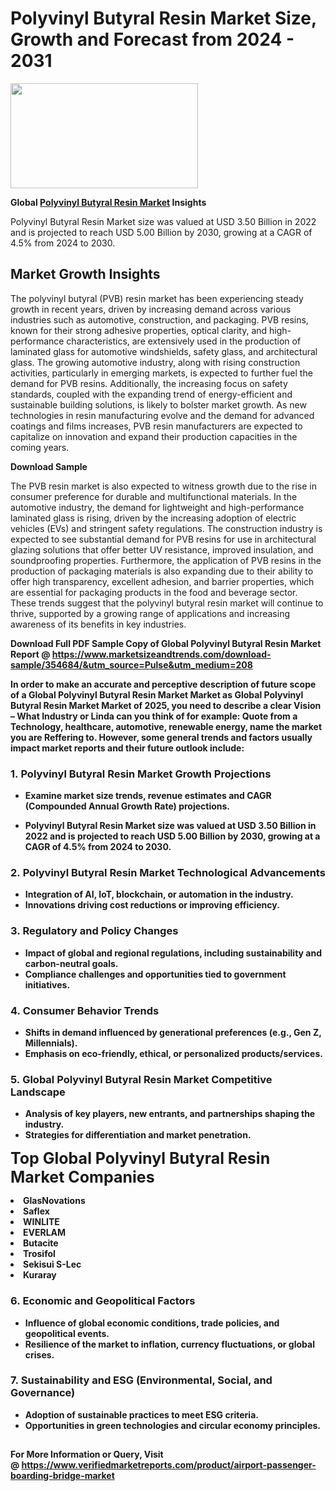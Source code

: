 <H1>Polyvinyl Butyral Resin Market Size, Growth and Forecast from 2024 - 2031</H1><img class="aligncenter size-medium wp-image-584254" src="https://thirdeyenews.in/wp-content/uploads/2024/09/Global-Market-Research-300x168.jpeg" alt="" width="300" height="168" /><p><strong>Global&nbsp;<a href="https://www.marketsizeandtrends.com/download-sample/354684/&amp;utm_source=Pulse&amp;utm_medium=208">Polyvinyl Butyral Resin Market</a> Insights</strong></p><p>Polyvinyl Butyral Resin Market size was valued at USD 3.50 Billion in 2022 and is projected to reach USD 5.00 Billion by 2030, growing at a CAGR of 4.5% from 2024 to 2030.</p><p><h2>Market Growth Insights</h2> <p>The polyvinyl butyral (PVB) resin market has been experiencing steady growth in recent years, driven by increasing demand across various industries such as automotive, construction, and packaging. PVB resins, known for their strong adhesive properties, optical clarity, and high-performance characteristics, are extensively used in the production of laminated glass for automotive windshields, safety glass, and architectural glass. The growing automotive industry, along with rising construction activities, particularly in emerging markets, is expected to further fuel the demand for PVB resins. Additionally, the increasing focus on safety standards, coupled with the expanding trend of energy-efficient and sustainable building solutions, is likely to bolster market growth. As new technologies in resin manufacturing evolve and the demand for advanced coatings and films increases, PVB resin manufacturers are expected to capitalize on innovation and expand their production capacities in the coming years.</p> <p><strong>Download Sample</strong></p> <p>The PVB resin market is also expected to witness growth due to the rise in consumer preference for durable and multifunctional materials. In the automotive industry, the demand for lightweight and high-performance laminated glass is rising, driven by the increasing adoption of electric vehicles (EVs) and stringent safety regulations. The construction industry is expected to see substantial demand for PVB resins for use in architectural glazing solutions that offer better UV resistance, improved insulation, and soundproofing properties. Furthermore, the application of PVB resins in the production of packaging materials is also expanding due to their ability to offer high transparency, excellent adhesion, and barrier properties, which are essential for packaging products in the food and beverage sector. These trends suggest that the polyvinyl butyral resin market will continue to thrive, supported by a growing range of applications and increasing awareness of its benefits in key industries. <p><strong></p><p><span class=""><strong>Download Full PDF Sample Copy of Global Polyvinyl Butyral Resin Market Report</strong> @ <a href="https://www.marketsizeandtrends.com/download-sample/354684/&amp;utm_source=Pulse&amp;utm_medium=208" target="_blank">https://www.marketsizeandtrends.com/download-sample/354684/&amp;utm_source=Pulse&amp;utm_medium=208</a></span></p><p>In order to make an accurate and perceptive description of future scope of a Global&nbsp;Polyvinyl Butyral Resin Market Market as Global&nbsp;Polyvinyl Butyral Resin Market Market of 2025, you need to describe a clear Vision &ndash; What Industry or Linda can you think of for example: Quote from a Technology, healthcare, automotive, renewable energy, name the market you are Reffering to. However, some general trends and factors usually impact market reports and their future outlook include:</p><h3>1.&nbsp;<strong>Polyvinyl Butyral Resin Market Growth Projections</strong></h3><ul><li>Examine market size trends, revenue estimates and CAGR (Compounded Annual Growth Rate) projections.</li><li><p>Polyvinyl Butyral Resin Market size was valued at USD 3.50 Billion in 2022 and is projected to reach USD 5.00 Billion by 2030, growing at a CAGR of 4.5% from 2024 to 2030.</p></li></ul><h3>2.&nbsp;<strong>Polyvinyl Butyral Resin Market Technological Advancements</strong></h3><ul><li>Integration of AI, IoT, blockchain, or automation in the industry.</li><li>Innovations driving cost reductions or improving efficiency.</li></ul><h3>3.&nbsp;<strong>Regulatory and Policy Changes</strong></h3><ul><li>Impact of global and regional regulations, including sustainability and carbon-neutral goals.</li><li>Compliance challenges and opportunities tied to government initiatives.</li></ul><h3>4.&nbsp;<strong>Consumer Behavior Trends</strong></h3><ul><li>Shifts in demand influenced by generational preferences (e.g., Gen Z, Millennials).</li><li>Emphasis on eco-friendly, ethical, or personalized products/services.</li></ul><h3>5.&nbsp;<strong>Global Polyvinyl Butyral Resin Market Competitive Landscape</strong></h3><ul><li>Analysis of key players, new entrants, and partnerships shaping the industry.</li><li>Strategies for differentiation and market penetration.</li></ul><p data-pm-slice="1 1 []"><span style="color: inherit; font-family: inherit; font-size: 25px;">Top Global Polyvinyl Butyral Resin Market Companies</span></p><div class="" data-test-id=""><p><li>GlasNovations</li><li> Saflex</li><li> WINLITE</li><li> EVERLAM</li><li> Butacite</li><li> Trosifol</li><li> Sekisui S-Lec</li><li> Kuraray</li></p></div><h3>6.&nbsp;<strong>Economic and Geopolitical Factors</strong></h3><ul><li>Influence of global economic conditions, trade policies, and geopolitical events.</li><li>Resilience of the market to inflation, currency fluctuations, or global crises.</li></ul><h3>7.&nbsp;<strong>Sustainability and ESG (Environmental, Social, and Governance)</strong></h3><ul><li>Adoption of sustainable practices to meet ESG criteria.</li><li>Opportunities in green technologies and circular economy principles.</li></ul><h2><strong style="font-size: 14px;">For More Information or Query, Visit @&nbsp;</strong><a style="background-color: #ffffff; font-size: 14px;" href="https://www.marketsizeandtrends.com/report/polyvinyl-butyral-resin-market/" target="_blank">https://www.verifiedmarketreports.com/product/airport-passenger-boarding-bridge-market</a></h2>
